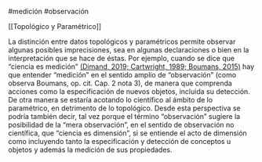 #medición
#observación

[[Topológico y Paramétrico]]

La distinción entre datos topológicos y paramétricos permite observar algunas posibles imprecisiones, sea en algunas declaraciones o bien en la interpretación que se hace de éstas. Por ejemplo, cuando se dice que “ciencia es medición” [(Dimand, 2019; Cartwright, 1989; Boumans, 2015)](https://www.zotero.org/google-docs/?60RCVg) hay que entender “medición” en el sentido amplio de “observación” (como observa Boumans, op. cit. Cap. 2 nota 3), de manera que comprenda acciones como la especificación de nuevos objetos, incluida su detección. De otra manera se estaría acotando lo científico al ámbito de lo paramétrico, en detrimento de lo topológico. Desde esta perspectiva se podría también decir, tal vez porque el término “observación” sugiere la posibilidad de la “mera observación”, en el sentido de observación no científica, que “ciencia es dimensión”, si se entiende el acto de dimensión como incluyendo tanto la especificación y detección de conceptos u objetos y además la medición de sus propiedades.